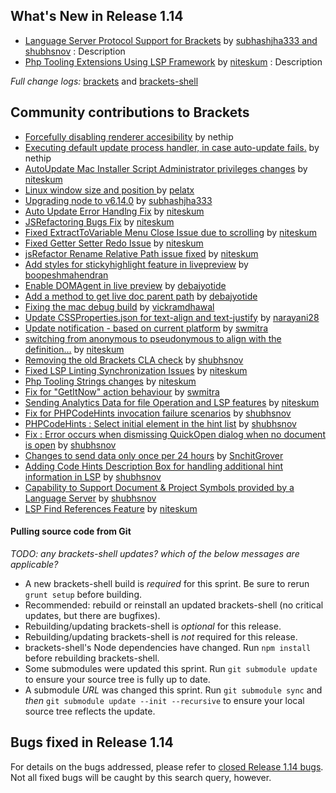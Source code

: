 What's New in Release 1.14
-------------------------
* [Language Server Protocol Support for Brackets](https://github.com/adobe/brackets/pull/14606) by [subhashjha333 and shubhsnov](https://github.com/subhashjha333) : Description
* [Php Tooling Extensions Using LSP Framework](https://github.com/adobe/brackets/pull/14671) by [niteskum](https://github.com/niteskum) : Description


_Full change logs:_ [brackets](https://github.com/adobe/brackets/compare/release-1.13...release#commits_bucket) and [brackets-shell](https://github.com/adobe/brackets-shell/compare/release-1.13...release#commits_bucket)

Community contributions to Brackets
-----------------------------------


* [Forcefully disabling renderer accesibility](https://github.com/adobe/brackets-shell/pull/660) by nethip
* [Executing default update process handler, in case auto-update fails.](https://github.com/adobe/brackets/pull/14605) by nethip
* [AutoUpdate Mac Installer Script Administrator privileges changes](https://github.com/adobe/brackets-shell/pull/656) by [niteskum](https://github.com/niteskum)
* [Linux window size and position ](https://github.com/adobe/brackets-shell/pull/636) by [pelatx](https://github.com/pelatx)
* [Upgrading node to v6.14.0](https://github.com/adobe/brackets-shell/pull/653) by [subhashjha333](https://github.com/subhashjha333)
* [Auto Update Error Handlng Fix](https://github.com/adobe/brackets/pull/14412) by [niteskum](https://github.com/niteskum)
* [JSRefactoring Bugs Fix](https://github.com/adobe/brackets/pull/14455) by [niteskum](https://github.com/niteskum)
* [Fixed ExtractToVariable Menu Close Issue due to scrolling](https://github.com/adobe/brackets/pull/14492) by [niteskum](https://github.com/niteskum)
* [Fixed Getter Setter Redo Issue](https://github.com/adobe/brackets/pull/14508) by [niteskum](https://github.com/niteskum)
* [jsRefactor Rename Relative Path issue fixed](https://github.com/adobe/brackets/pull/14520) by [niteskum](https://github.com/niteskum)
* [Add styles for stickyhighlight feature in livepreview](https://github.com/adobe/brackets/pull/14546) by [boopeshmahendran](https://github.com/boopeshmahendran)
* [Enable DOMAgent in live preview](https://github.com/adobe/brackets/pull/14561) by [debajyotide](https://github.com/debajyotide)
* [Add a method to get live doc parent path](https://github.com/adobe/brackets/pull/14564) by [debajyotide](https://github.com/debajyotide)
* [Fixing the mac debug build](https://github.com/adobe/brackets-shell/pull/657) by [vickramdhawal](https://github.com/vickramdhawal)
* [Update CSSProperties.json for text-align and text-justify](https://github.com/adobe/brackets/pull/14563) by [narayani28](https://github.com/narayani28)
* [Update notification - based on current platform](https://github.com/adobe/brackets/pull/14655) by [swmitra](https://github.com/swmitra)
* [switching from anonymous to pseudonymous to align with the definition…](https://github.com/adobe/brackets/pull/14687) by [niteskum](https://github.com/niteskum)
* [Removing the old Brackets CLA check](https://github.com/adobe/brackets/pull/14684) by [shubhsnov](https://github.com/shubhsnov)
* [Fixed LSP Linting Synchronization Issues](https://github.com/adobe/brackets/pull/14685) by [niteskum](https://github.com/niteskum)
* [Php Tooling Strings changes](https://github.com/adobe/brackets/pull/14688) by [niteskum](https://github.com/niteskum)
* [Fix for "GetItNow" action behaviour](https://github.com/adobe/brackets/pull/14691) by [swmitra](https://github.com/swmitra)
* [Sending Analytics Data for file Operation and LSP features](https://github.com/adobe/brackets/pull/14683) by [niteskum](https://github.com/niteskum)
* [Fix for PHPCodeHints invocation failure scenarios](https://github.com/adobe/brackets/pull/14692) by [shubhsnov](https://github.com/shubhsnov)
* [PHPCodeHints : Select initial element in the hint list](https://github.com/adobe/brackets/pull/14694) by [shubhsnov](https://github.com/shubhsnov)
* [Fix : Error occurs when dismissing QuickOpen dialog when no document is open](https://github.com/adobe/brackets/pull/14698) by [shubhsnov](https://github.com/shubhsnov)
* [Changes to send data only once per 24 hours](https://github.com/adobe/brackets/pull/14695) by [SnchitGrover](https://github.com/SnchitGrover)
* [Adding Code Hints Description Box for handling additional hint information in LSP](https://github.com/adobe/brackets/pull/14696) by [shubhsnov](https://github.com/shubhsnov)
* [Capability to Support Document & Project Symbols provided by a Language Server](https://github.com/adobe/brackets/pull/14697) by [shubhsnov](https://github.com/shubhsnov)
* [LSP Find References Feature](https://github.com/adobe/brackets/pull/14693) by [niteskum](https://github.com/niteskum)


#### Pulling source code from Git
_TODO: any brackets-shell updates? which of the below messages are applicable?_

* A new brackets-shell build is _required_ for this sprint. Be sure to rerun `grunt setup` before building.
* Recommended: rebuild or reinstall an updated brackets-shell (no critical updates, but there are bugfixes).
* Rebuilding/updating brackets-shell is _optional_ for this release.
* Rebuilding/updating brackets-shell is _not_ required for this release.
* brackets-shell's Node dependencies have changed. Run `npm install` before rebuilding brackets-shell.
* Some submodules were updated this sprint. Run `git submodule update` to ensure your source tree is fully up to date.
* A submodule _URL_ was changed this sprint. Run `git submodule sync` and _then_ `git submodule update --init --recursive` to ensure your local source tree reflects the update.


Bugs fixed in Release 1.14
-------------------------
For details on the bugs addressed, please refer to [closed Release 1.14 bugs](https://github.com/adobe/brackets/issues?q=is%3Aclosed+milestone%3A%22Release+1.14%22). Not all fixed bugs will be caught by this search query, however.